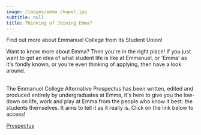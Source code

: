 ```yaml
---
image: /images/emma_chapel.jpg
subtitle: null
title: Thinking of Joining Emma?
---
```


Find out more about Emmanuel College from its Student Union!

Want to know more about Emma? Then you're in the right place! If you just want to get an idea of what student life is like at Emmanuel, or 'Emma' as it's fondly known, or you're even thinking of applying, then have a look around.<br/><br/>

The Emmanuel College Alternative Prospectus has been written, edited and produced entirely by undergraduates at Emma, it's here to give you the low-down on life, work and play at Emma from the people who know it best: the students themselves. It aims to tell it as it really is. Click on the link below to access!

[Prospectus](https://www.emma.cam.ac.uk/publications/Emma_Alt_Prospectus.pdf)
